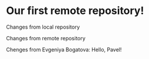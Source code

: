 # Our first remote repository! 

Changes from local repository

Changes from remote repository

Chenges from Evgeniya Bogatova: Hello, Pavel!